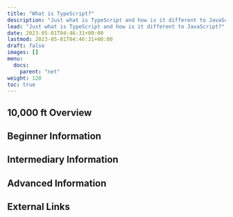 ```yaml
---
title: "What is TypeScript?"
description: "Just what is TypeScript and how is it different to JavaScript?"
lead: "Just what is TypeScript and how is it different to JavaScript?"
date: 2023-05-01T04:46:31+00:00
lastmod: 2023-05-01T04:46:31+00:00
draft: false
images: []
menu:
  docs:
    parent: "net"
weight: 120
toc: true
---
```


## 10,000 ft Overview

## Beginner Information

## Intermediary Information

## Advanced Information

## External Links
